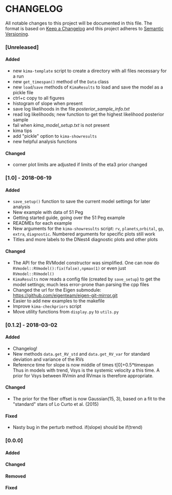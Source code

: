 # CHANGELOG

All notable changes to this project will be documented in this file.
The format is based on [Keep a Changelog](http://keepachangelog.com/en/1.0.0/)
and this project adheres to [Semantic Versioning](http://semver.org/spec/v2.0.0.html).

### [Unreleased]

#### Added
- new `kima-template` script to create a directory with all files necessary for a run
- new `get_timespan()` method of the `Data` class
- new `load`/`save` methods of `KimaResults` to load and save the model as a pickle file
- ctrl+c copy to all figures
- histogram of slope when present
- save log likelihoods in the file _posterior_sample_info.txt_
- read log likelihoods; new function to get the highest likelihood posterior sample
- fail when _kima_model_setup.txt_ is not present
- kima tips 
- add "pickle" option to `kima-showresults`
- new helpful analysis functions


#### Changed

- corner plot limits are adjusted if limits of the eta3 prior changed



### [1.0]  - 2018-06-19

#### Added 
- `save_setup()` function to save the current model settings for later analysis
- New example with data of 51 Peg
- Getting started guide, going over the 51 Peg example
- READMEs for each example
- New arguments for the `kima-showresults` script: 
  `rv`, `planets`,`orbital`, `gp`, `extra`, `diagnostic`.
  Numbered arguments for specific plots still work
- Titles and more labels to the DNest4 diagnostic plots and other plots

#### Changed
- The API for the RVModel constructor was simplified. One can now do
  `RVmodel::RVmodel():fix(false),npmax(1)` or even just `RVmodel::RVmodel()`
- `KimaResults` now reads a config file (created by `save_setup`)
  to get the model settings; much less error-prone than parsing the cpp files
- Changed the url for the Eigen submodule: https://github.com/eigenteam/eigen-git-mirror.git
- Easier to add new examples to the makefile
- Improve `kima-checkpriors` script
- Move utility functions from `display.py` to `utils.py`



### [0.1.2] - 2018-03-02
#### Added
- Changelog!
- New methods `data.get_RV_std` and `data.get_RV_var`
  for standard deviation and variance of the RVs
- Reference time for slope is now middle of times t[0]+0.5*timespan  
  Thus in models with trend, Vsys is the systemic velocity a this time.
  A prior for Vsys between RVmin and RVmax is therefore appropriate.
  

#### Changed
- The prior for the fiber offset is now Gaussian(15, 3),
  based on a fit to the "standard" stars of Lo Curto et al. (2015)

#### Fixed
- Nasty bug in the perturb method. if(slope) should be if(trend)





### [0.0.0]

#### Added
#### Changed
#### Removed
#### Fixed

